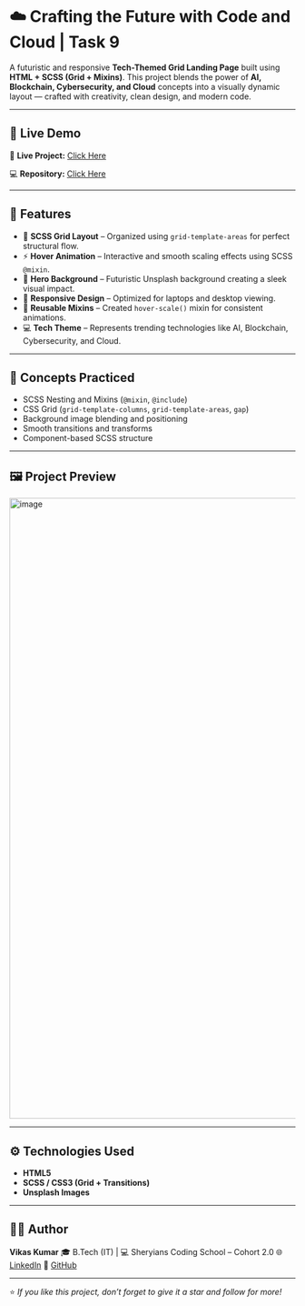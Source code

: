 # ☁️ Crafting the Future with Code and Cloud | Task 9

A futuristic and responsive **Tech-Themed Grid Landing Page** built using **HTML + SCSS (Grid + Mixins)**.
This project blends the power of **AI, Blockchain, Cybersecurity, and Cloud** concepts into a visually dynamic layout — crafted with creativity, clean design, and modern code.

---

## 🚀 Live Demo

🔗 **Live Project:** [Click Here](https://vikaskumar098.github.io/Task-9/)

💻 **Repository:** [Click Here](https://github.com/vikaskumar098/Task-9.git)

---

## 🎨 Features

* 🧱 **SCSS Grid Layout** – Organized using `grid-template-areas` for perfect structural flow.
* ⚡ **Hover Animation** – Interactive and smooth scaling effects using SCSS `@mixin`.
* 🌄 **Hero Background** – Futuristic Unsplash background creating a sleek visual impact.
* 🎯 **Responsive Design** – Optimized for laptops and desktop viewing.
* 🔁 **Reusable Mixins** – Created `hover-scale()` mixin for consistent animations.
* 💻 **Tech Theme** – Represents trending technologies like AI, Blockchain, Cybersecurity, and Cloud.

---

## 🧠 Concepts Practiced

* SCSS Nesting and Mixins (`@mixin`, `@include`)
* CSS Grid (`grid-template-columns`, `grid-template-areas`, `gap`)
* Background image blending and positioning
* Smooth transitions and transforms
* Component-based SCSS structure

---

## 🖼️ Project Preview

<img width="1913" height="1092" alt="image" src="https://github.com/user-attachments/assets/eed17173-59b4-4a21-aa24-dac65c4d8be4" />


---

## ⚙️ Technologies Used

* **HTML5**
* **SCSS / CSS3 (Grid + Transitions)**
* **Unsplash Images**

---

## 👨‍💻 Author

**Vikas Kumar**
🎓 B.Tech (IT) | 💻 Sheryians Coding School – Cohort 2.0
🌐 [LinkedIn](https://www.linkedin.com/in/vikas0905)
📂 [GitHub](https://github.com/vikaskumar098)

---

⭐ *If you like this project, don’t forget to give it a star and follow for more!*
